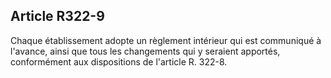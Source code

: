 Article R322-9
----
Chaque établissement adopte un règlement intérieur qui est communiqué à
l'avance, ainsi que tous les changements qui y seraient apportés, conformément
aux dispositions de l'article R. 322-8.
